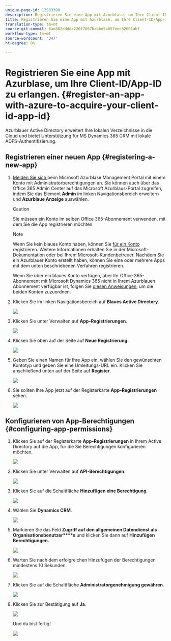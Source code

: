 ```yaml
---
unique-page-id: 12983390
description: Registrieren Sie eine App mit Azurblase, um Ihre Client-ID/App-ID zu erwerben - Marketing Docs - Produktdokumentation
title: Registrieren Sie eine App mit Azurblase, um Ihre Client-ID/App-ID zu erhalten.
translation-type: tm+mt
source-git-commit: 6ae882dddda220f7067babbe5a057eec82601abf
workflow-type: tm+mt
source-wordcount: '347'
ht-degree: 0%

---
```



# Registrieren Sie eine App mit Azurblase, um Ihre Client-ID/App-ID zu erlangen. {#register-an-app-with-azure-to-acquire-your-client-id-app-id}

Azurblauer Active Directory erweitert Ihre lokalen Verzeichnisse in die Cloud und bietet Unterstützung für MS Dynamics 365 CRM mit lokale ADFS-Authentifizierung.

## Registrieren einer neuen App {#registering-a-new-app}

1. [Melden Sie sich ](https://manage.windowsazure.com/) beim Microsoft Azurblase Management Portal mit einem Konto mit Administratorberechtigungen an. Sie können auch über das Office 365 Admin Center auf das Microsoft Azurblaus-Portal zugreifen, indem Sie das Element **Admin** im linken Navigationsbereich erweitern und **Azurblaue Anzeige** auswählen.

   >[!CAUTION]
   >
   >Sie müssen ein Konto im selben Office 365-Abonnement verwenden, mit dem Sie die App registrieren möchten.

   >[!NOTE]
   >
   >Wenn Sie kein blaues Konto haben, können Sie [für ein Konto ](https://azure.microsoft.com/en-us/free/) registrieren. Weitere Informationen erhalten Sie in der Microsoft-Dokumentation oder bei Ihrem Microsoft-Kundenbetreuer. Nachdem Sie ein Azurblauer Konto erstellt haben, können Sie eine oder mehrere Apps mit dem unten beschriebenen Verfahren registrieren.
   >
   >
   >Wenn Sie über ein blaues Konto verfügen, aber Ihr Office 365-Abonnement mit Microsoft Dynamics 365 nicht in Ihrem Azurblauen Abonnement verfügbar ist, folgen Sie [diesen Anweisungen](https://msdn.microsoft.com/office/office365/howto/setup-development-environment#bk_CreateAzureSubscription), um die beiden Konten zuzuordnen.

1. Klicken Sie im linken Navigationsbereich auf **Blaues Active Directory**.

   ![](assets/two.png)

1. Klicken Sie unter Verwalten auf **App-Registrierungen**.

   ![](assets/three.png)

1. Klicken Sie oben auf der Seite auf **Neue Registrierung**.

   ![](assets/four.png)

1. Geben Sie einen Namen für Ihre App ein, wählen Sie den gewünschten Kontotyp und geben Sie eine Umleitungs-URL ein. Klicken Sie anschließend unten auf der Seite auf **Register**.

   ![](assets/five.png)

1. Sie sollten Ihre App jetzt auf der Registerkarte **App-Registrierungen** sehen.

   ![](assets/six.png)

## Konfigurieren von App-Berechtigungen {#configuring-app-permissions}

1. Klicken Sie auf der Registerkarte **App-Registrierungen** in Ihrem Active Directory auf die App, für die Sie Berechtigungen konfigurieren möchten.

   ![](assets/seven.png)

1. Klicken Sie unter Verwalten auf **API-Berechtigungen**.

   ![](assets/eight.png)

1. Klicken Sie auf die Schaltfläche **Hinzufügen eine Berechtigung**.

   ![](assets/nine.png)

1. Wählen Sie **Dynamics CRM**.

   ![](assets/ten.png)

1. Markieren Sie das Feld **Zugriff auf den allgemeinen Datendienst als Organisationsbenutzer****s** und klicken Sie dann auf **Hinzufügen Berechtigungen.**

   ![](assets/eleven.png)

1. Warten Sie nach dem erfolgreichen Hinzufügen der Berechtigungen mindestens 10 Sekunden.

   ![](assets/twelve.png)

1. Klicken Sie auf die Schaltfläche **Administratorgenehmigung gewähren**.

   ![](assets/thirteen.png)

1. Klicken Sie zur Bestätigung auf **Ja**.

   ![](assets/fourteen.png)

   Und du bist fertig!

   ![](assets/fifteen.png)

